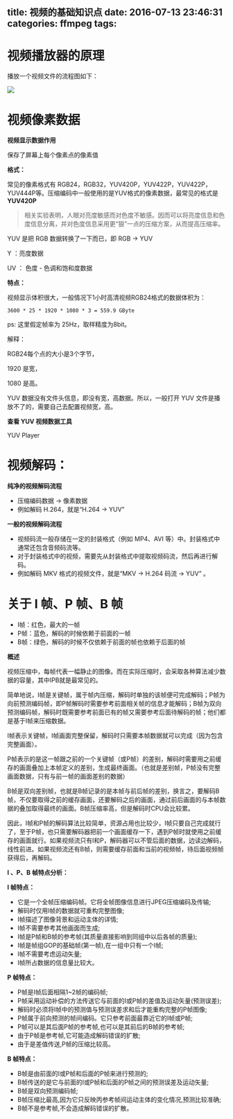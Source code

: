 title: 视频的基础知识点
date: 2016-07-13 23:46:31
categories: ffmpeg
tags:
---
# 视频播放器的原理
播放一个视频文件的流程图如下：

<!-- more -->

![](../../../../images/视频播放器原理.png)

# 视频像素数据

**视频显示数据作用**
 	
 保存了屏幕上每个像素点的像素值
 
**格式：**
 
常见的像素格式有 RGB24，RGB32，YUV420P，YUV422P，YUV422P，YUV444P等。压缩编码中一般使用的是YUV格式的像素数据，最常见的格式是 **YUV420P**
 
 > 相关实验表明，人眼对亮度敏感而对色度不敏感。因而可以将亮度信息和色度信息分离，并对色度信息采用更“狠”一点的压缩方案，从而提高压缩率。
 
YUV 是把 RGB 数据转换了一下而已，即 RGB -> YUV 
 
Y ：亮度数据
 
UV ： 色度 - 色调和饱和度数据
 
**特点：**
 
视频显示体积很大，一般情况下1小时高清视频RGB24格式的数据体积为：
 
	3600 * 25 * 1920 * 1080 * 3 = 559.9 GByte
	 
ps: 这里假定帧率为 25Hz，取样精度为8bit。

解释：

RGB24每个点的大小是3个字节，

1920 是宽，

1080 是高。

YUV 数据没有文件头信息，即没有宽，高数据。所以，一般打开 YUV 文件是播放不了的，需要自己去配置视频宽，高。

**查看 YUV 视频数据工具**

YUV Player

# 视频解码：
**纯净的视频解码流程**

- 压缩编码数据 -> 像素数据
- 例如解码 H.264，就是“H.264 -> YUV”

**一般的视频解码流程**

- 视频码流一般存储在一定的封装格式（例如 MP4、AVI 等）中。封装格式中通常还包含音频码流等。
- 对于封装格式中的视频，需要先从封装格式中提取视频码流，然后再进行解码。
- 例如解码 MKV 格式的视频文件，就是“MKV -> H.264 码流 -> YUV” 。


# 关于 I 帧、P 帧、B 帧

- I帧：红色，最大的一帧
- P帧：蓝色，解码的时候依赖于前面的一帧
- B帧：绿色，解码的时候不仅依赖于前面的帧也依赖于后面的帧

**概述**

视频压缩中，每帧代表一幅静止的图像。而在实际压缩时，会采取各种算法减少数据的容量，其中IPB就是最常见的。

简单地说，I帧是关键帧，属于帧内压缩，解码时单独的该帧便可完成解码；P帧为向前预测编码帧，即P帧解码时需要参考前面相关帧的信息才能解码；B帧为双向预测编码帧，解码时既需要参考前面已有的帧又需要参考后面待解码的帧；他们都是基于I帧来压缩数据。


I帧表示关键帧，I帧画面完整保留，解码时只需要本帧数据就可以完成（因为包含完整画面）。

P帧表示的是这一帧跟之前的一个关键帧（或P帧）的差别，解码时需要用之前缓存的画面叠加上本帧定义的差别，生成最终画面。（也就是差别帧，P帧没有完整画面数据，只有与前一帧的画面差别的数据）

B帧是双向差别帧，也就是B帧记录的是本帧与前后帧的差别，换言之，要解码B帧，不仅要取得之前的缓存画面，还要解码之后的画面，通过前后画面的与本帧数据的叠加取得最终的画面。B帧压缩率高，但是解码时CPU会比较累。

因此，I帧和P帧的解码算法比较简单，资源占用也比较少，I帧只要自己完成就行了，至于P帧，也只需要解码器把前一个画面缓存一下，遇到P帧时就使用之前缓存的画面就行。如果视频流只有I和P，解码器可以不管后面的数据，边读边解码，线性前进。如果视频流还有B帧，则需要缓存前面和当前的视频帧，待后面视频帧获得后，再解码。

**I 、P、B 帧特点分析：**

**I 帧特点：**

- 它是一个全帧压缩编码帧。它将全帧图像信息进行JPEG压缩编码及传输;
- 解码时仅用I帧的数据就可重构完整图像;
- I帧描述了图像背景和运动主体的详情;
- I帧不需要参考其他画面而生成;
- I帧是P帧和B帧的参考帧(其质量直接影响到同组中以后各帧的质量);
- I帧是帧组GOP的基础帧(第一帧),在一组中只有一个I帧;
- I帧不需要考虑运动矢量;
- I帧所占数据的信息量比较大。

**P 帧特点：**

- P帧是I帧后面相隔1~2帧的编码帧;
- P帧采用运动补偿的方法传送它与前面的I或P帧的差值及运动矢量(预测误差);
- 解码时必须将I帧中的预测值与预测误差求和后才能重构完整的P帧图像;
- P帧属于前向预测的帧间编码。它只参考前面最靠近它的I帧或P帧;
- P帧可以是其后面P帧的参考帧,也可以是其前后的B帧的参考帧;
- 由于P帧是参考帧,它可能造成解码错误的扩散;
- 由于是差值传送,P帧的压缩比较高。

**B 帧特点：**

- B帧是由前面的I或P帧和后面的P帧来进行预测的;
- B帧传送的是它与前面的I或P帧和后面的P帧之间的预测误差及运动矢量;
- B帧是双向预测编码帧;
- B帧压缩比最高,因为它只反映丙参考帧间运动主体的变化情况,预测比较准确;
- B帧不是参考帧,不会造成解码错误的扩散。



